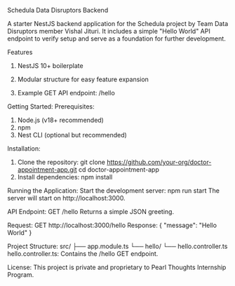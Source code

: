 Schedula Data Disruptors Backend

A  starter NestJS backend application for the Schedula project by Team Data Disruptors member Vishal Jituri. It includes a simple "Hello World" API endpoint to verify setup and serve as a foundation for further development.

Features
 1. NestJS 10+ boilerplate

 2. Modular structure for easy feature expansion

 3. Example GET API endpoint: /hello

Getting Started:
Prerequisites:
1. Node.js (v18+ recommended)
2. npm
3. Nest CLI (optional but recommended)

Installation:
1. Clone the repository:
git clone https://github.com/your-org/doctor-appointment-app.git
cd doctor-appointment-app
2. Install dependencies:
npm install

Running the Application:
Start the development server:
npm run start
The server will start on http://localhost:3000.

API Endpoint:
GET /hello
Returns a simple JSON greeting.

Request:
GET http://localhost:3000/hello
Response:
{
  "message": "Hello World"
}

Project Structure:
src/
├── app.module.ts
└── hello/
    └── hello.controller.ts
hello.controller.ts: Contains the /hello GET endpoint.

License:
This project is private and proprietary to Pearl Thoughts Internship Program.